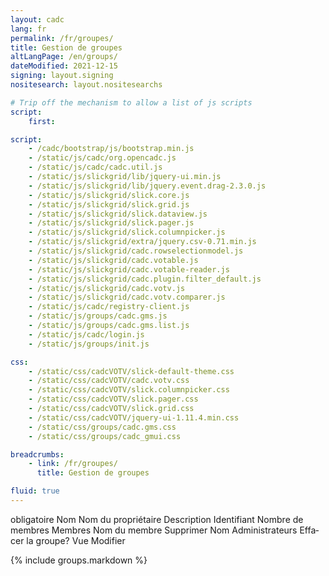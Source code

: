 ```yaml
---
layout: cadc
lang: fr
permalink: /fr/groupes/
title: Gestion de groupes
altLangPage: /en/groups/
dateModified: 2021-12-15
signing: layout.signing
nositesearch: layout.nositesearchs

# Trip off the mechanism to allow a list of js scripts
script:
    first:

script:
    - /cadc/bootstrap/js/bootstrap.min.js
    - /static/js/cadc/org.opencadc.js
    - /static/js/cadc/cadc.util.js
    - /static/js/slickgrid/lib/jquery-ui.min.js
    - /static/js/slickgrid/lib/jquery.event.drag-2.3.0.js
    - /static/js/slickgrid/slick.core.js
    - /static/js/slickgrid/slick.grid.js
    - /static/js/slickgrid/slick.dataview.js
    - /static/js/slickgrid/slick.pager.js
    - /static/js/slickgrid/slick.columnpicker.js
    - /static/js/slickgrid/extra/jquery.csv-0.71.min.js
    - /static/js/slickgrid/cadc.rowselectionmodel.js
    - /static/js/slickgrid/cadc.votable.js
    - /static/js/slickgrid/cadc.votable-reader.js
    - /static/js/slickgrid/cadc.plugin.filter_default.js
    - /static/js/slickgrid/cadc.votv.js
    - /static/js/slickgrid/cadc.votv.comparer.js
    - /static/js/cadc/registry-client.js
    - /static/js/groups/cadc.gms.js
    - /static/js/groups/cadc.gms.list.js
    - /static/js/cadc/login.js
    - /static/js/groups/init.js

css: 
    - /static/css/cadcVOTV/slick-default-theme.css
    - /static/css/cadcVOTV/cadc.votv.css
    - /static/css/cadcVOTV/slick.columnpicker.css
    - /static/css/cadcVOTV/slick.pager.css
    - /static/css/cadcVOTV/slick.grid.css
    - /static/css/cadcVOTV/jquery-ui-1.11.4.min.css
    - /static/css/groups/cadc.gms.css
    - /static/css/groups/cadc_gmui.css

breadcrumbs:
    - link: /fr/groupes/
      title: Gestion de groupes

fluid: true
---
```


<div id="list_content_headers" class="hidden" lang="fr">
    <span class="label_required" lang="en">obligatoire</span>
    <span class="list_header_name" lang="fr">Nom</span>
    <span class="list_header_owner_name" lang="fr">Nom du propriétaire</span>
    <span class="list_header_description" lang="fr">Description</span>
    <span class="list_header_id" lang="fr">Identifiant</span>
    <span class="list_header_no_of_members" lang="fr">Nombre de membres</span>
    <span class="list_header_members" lang="fr">Membres</span>
    <span class="list_header_member_name" lang="fr">Nom du membre</span>
    <span class="list_header_remove" lang="fr">Supprimer</span>
    <span class="list_header_admin_name" lang="fr">Nom</span>
    <span class="list_header_admins" lang="fr">Administrateurs</span>
    <span class="delete_group_confirmation_title" lang="fr">Effacer la groupe?</span>
    <span class="view_txt" lang="fr">Vue</span>
    <span class="edit_txt" lang="fr">Modifier</span>
</div>

{% include groups.markdown %}